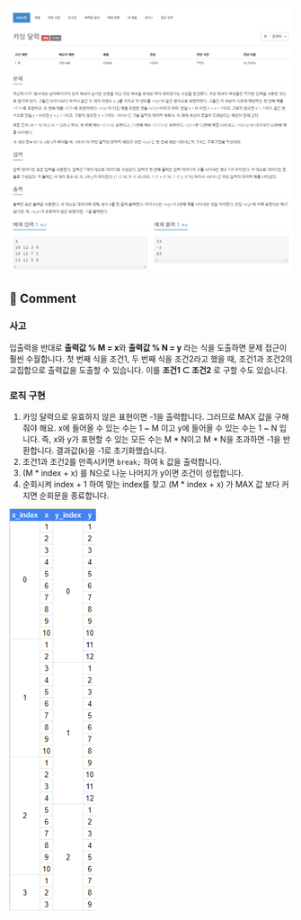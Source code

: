 ![](../images/b6064_1.png)

## 🤞 Comment

### 사고

입출력을 반대로 **출력값 % M = x**와 **출력값 % N = y** 라는 식을 도출하면 문제 접근이 훨씬 수월합니다. 첫 번째 식을 조건1, 두 번째 식을 조건2라고 했을 때, 조건1과 조건2의 교집합으로 출력값을 도출할 수 있습니다. 이를 **조건1 ⊂ 조건2** 로 구할 수도 있습니다.

### 로직 구현

1. 카잉 달력으로 유효하지 않은 표현이면 -1을 출력합니다. 그러므로 MAX 값을 구해줘야 해요. x에 들어올 수 있는 수는 1 ~ M 이고 y에 들어올 수 있는 수는 1 ~ N 입니다. 즉, x와 y가 표현할 수 있는 모든 수는 M \* N이고 M \* N을 초과하면 -1을 반환합니다. 결과값(k)을 -1로 초기화했습니다.
2. 조건1과 조건2를 만족시키면 `break;` 하여 k 값을 출력합니다.
3. (M \* index + x) 를 N으로 나눈 나머지가 y이면 조건이 성립합니다.
4. 순회시켜 index + 1 하여 맞는 index를 찾고 (M \* index + x) 가 MAX 값 보다 커지면 순회문을 종료합니다.

![](../images/b6064.png)
